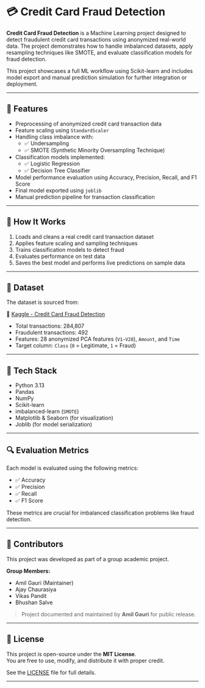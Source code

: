 # 💳 Credit Card Fraud Detection

**Credit Card Fraud Detection** is a Machine Learning project designed to detect fraudulent credit card transactions using anonymized real-world data. The project demonstrates how to handle imbalanced datasets, apply resampling techniques like SMOTE, and evaluate classification models for fraud detection.

This project showcases a full ML workflow using Scikit-learn and includes model export and manual prediction simulation for further integration or deployment.

---

## 🚀 Features

- Preprocessing of anonymized credit card transaction data  
- Feature scaling using `StandardScaler`  
- Handling class imbalance with:
  - ✅ Undersampling  
  - ✅ SMOTE (Synthetic Minority Oversampling Technique)  
- Classification models implemented:  
  - ✅ Logistic Regression  
  - ✅ Decision Tree Classifier  
- Model performance evaluation using Accuracy, Precision, Recall, and F1 Score  
- Final model exported using `joblib`  
- Manual prediction pipeline for transaction classification  

---

## 🧠 How It Works

1. Loads and cleans a real credit card transaction dataset  
2. Applies feature scaling and sampling techniques  
3. Trains classification models to detect fraud  
4. Evaluates performance on test data  
5. Saves the best model and performs live predictions on sample data  

---

## 📁 Dataset

The dataset is sourced from:

🔗 [Kaggle - Credit Card Fraud Detection](https://www.kaggle.com/datasets/mlg-ulb/creditcardfraud)

- Total transactions: 284,807  
- Fraudulent transactions: 492  
- Features: 28 anonymized PCA features (`V1–V28`), `Amount`, and `Time`  
- Target column: `Class` (`0` = Legitimate, `1` = Fraud)  

---

## 🧰 Tech Stack

- Python 3.13  
- Pandas  
- NumPy  
- Scikit-learn  
- imbalanced-learn (`SMOTE`)  
- Matplotlib & Seaborn (for visualization)  
- Joblib (for model serialization)  

---

## 🔍 Evaluation Metrics

Each model is evaluated using the following metrics:

- ✅ Accuracy  
- ✅ Precision  
- ✅ Recall  
- ✅ F1 Score  

These metrics are crucial for imbalanced classification problems like fraud detection.

---

## 👥 Contributors

This project was developed as part of a group academic project.

**Group Members:**

- Amil Gauri (Maintainer)  
- Ajay Chaurasiya  
- Vikas Pandit  
- Bhushan Salve  

> Project documented and maintained by **Amil Gauri** for public release.

---

## 📄 License

This project is open-source under the **MIT License**.  
You are free to use, modify, and distribute it with proper credit.

See the [LICENSE](LICENSE) file for full details.

---



